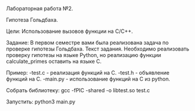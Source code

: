 Лабораторная работа №2.

Гипотеза Гольдбаха.

Цели:
Использование вызовов функции на C/C++.

Задание:
В первом семестре вами была реализована задача по проверке гипотезы Гольдбаха. Текст задания.
Необходимо реализовать проверку гипотезы на языке Python, но реализацию функции calculate_primes оставить на языке C.

Пример:
-test.c - реализация функций на С.
-test.h - объявление функций на С.
-main.py - использование функций на С из python.

Собрать библиотеку:
gcc -fPIC -shared -o libtest.so test.c
			    
Запустить:
python3 main.py
		